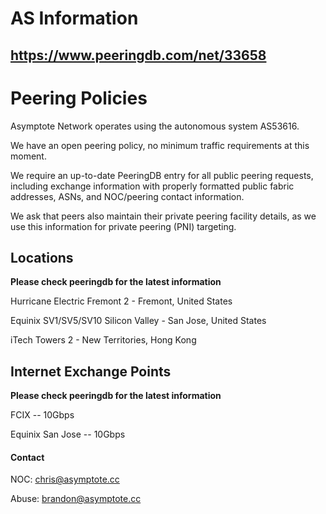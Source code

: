# AS Information

https://www.peeringdb.com/net/33658
---

# Peering Policies

Asymptote Network operates using the autonomous system AS53616.

We have an open peering policy, no minimum traffic requirements at this moment.

We require an up-to-date PeeringDB entry for all public peering requests, including exchange information with properly formatted public fabric addresses, ASNs, and NOC/peering contact information.

We ask that peers also maintain their private peering facility details, as we use this information for private peering (PNI) targeting.

## Locations

**Please check peeringdb for the latest information**

Hurricane Electric Fremont 2 - Fremont, United States

Equinix SV1/SV5/SV10 Silicon Valley - San Jose, United States

iTech Towers 2 - New Territories, Hong Kong

## Internet Exchange Points

**Please check peeringdb for the latest information**

FCIX -- 10Gbps

Equinix San Jose -- 10Gbps

#### Contact

NOC: chris@asymptote.cc

Abuse: brandon@asymptote.cc
